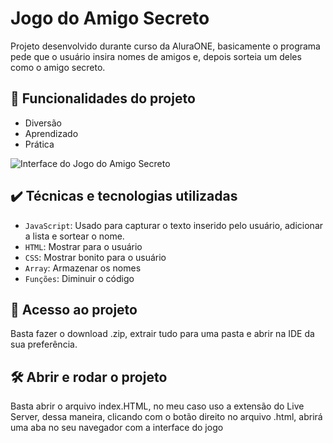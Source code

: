 # Jogo do Amigo Secreto

Projeto desenvolvido durante curso da AluraONE, basicamente o programa pede que o usuário insira nomes de amigos e, depois sorteia um deles como o amigo secreto.

## 🔨 Funcionalidades do projeto

- Diversão
- Aprendizado
- Prática

 ![Interface do Jogo do Amigo Secreto](.github/C:/Users/Manorados/Pictures/Interface/interfaceas.png)

## ✔️ Técnicas e tecnologias utilizadas

- `JavaScript`: Usado para capturar o texto inserido pelo usuário, adicionar a lista e sortear o nome.
- `HTML`: Mostrar para o usuário
- `CSS`: Mostrar bonito para o usuário
- `Array`: Armazenar os nomes
- `Funções`: Diminuir o código

## 📁 Acesso ao projeto
Basta fazer o download .zip, extrair tudo para uma pasta e abrir na IDE da sua preferência.

## 🛠️ Abrir e rodar o projeto

Basta abrir o arquivo index.HTML, no meu caso uso a extensão do Live Server, dessa maneira, clicando com o botão direito no arquivo .html, abrirá uma aba no seu navegador com a interface do jogo
